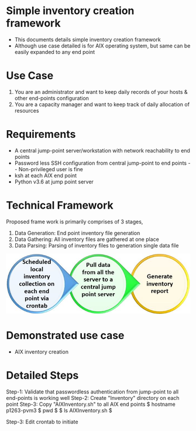 # Simple inventory creation framework
- This documents details simple inventory creation framework
- Although use case detailed is for AIX operating system, but same can be easily expanded to any end point 
#
#
# Use Case
1. You are an administrator and want to keep daily records of your hosts & other end-points configuration
2. You are a capacity manager and want to keep track of daily allocation of resources
#
#
# Requirements
- A central jump-point server/workstation with network reachability to end points
- Password less SSH configuration from central jump-point to end points
  -- Non-privileged user is fine
- ksh at each AIX end point
- Python v3.6 at jump point server
#
#
# Technical Framework
Proposed frame work is primarily comprises of 3 stages,
1. Data Generation: End point inventory file generation
2. Data Gathering: All inventory files are gathered at one place
3. Data Parsing: Parsing of inventory files to generation single data file

![Alt text](https://github.com/lokeshbhatt/Simple-EndPoint-Inventory/blob/main/Inventory%20-%20how%20it%20works.JPG "Simple Inventory Creation - Technical Framework")
#
#
#
# Demonstrated use case
- AIX inventory creation
#
#
# Detailed Steps
Step-1: Validate that passwordless authentication from jump-point to all end-points is working well
Step-2: Create "Inventory" directory on each point
Step-3: Copy "AIXInventory.sh" to all AIX end points
        $ hostname
        p1263-pvm3
        $ pwd
        $
        $ ls
        AIXInventory.sh
        $

Step-3: Edit crontab to initiate 
